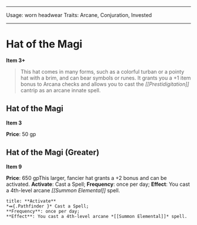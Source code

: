 
---
Usage: worn headwear
Traits: Arcane, Conjuration, Invested

---

# Hat of the Magi

**Item 3+**

> This hat comes in many forms, such as a colorful turban or a pointy hat with a brim, and can bear symbols or runes. It grants you a +1 item bonus to Arcana checks and allows you to cast the *[[Prestidigitation]]* cantrip as an arcane innate spell.

## Hat of the Magi

**Item 3**

**Price**: 50 gp

## Hat of the Magi (Greater)

**Item 9**

**Price**: 650 gpThis larger, fancier hat grants a +2 bonus and can be activated.
**Activate**: 
Cast a Spell;
**Frequency**: once per day;
**Effect**: You cast a 4th-level arcane *[[Summon Elemental]]* spell.

```ad-embed-ability
title: **Activate**
*⬽{.Pathfinder }* Cast a Spell; 
**Frequency**: once per day;
**Effect**: You cast a 4th-level arcane *[[Summon Elemental]]* spell.

```
